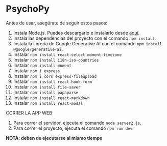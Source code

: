 # PsychoPy

Antes de usar, asegúrate de seguir estos pasos:

1. Instala Node.js. Puedes descargarlo e instalarlo desde [aquí](https://nodejs.org/en/download).
2. Instala las dependencias del proyecto con el comando `npm install`.
3. Instala la librería de Google Generative AI con el comando `npm install @google/generative-ai`.
4. Instalar `npm install react-select moment-timezone`
5. Instalar `npm install i18n-iso-countries`
6. Instalar `npm install moment`
7. Instalar `npm i express`
8. Instalar `npm i cors express-fileupload`
9. Instalar `npm install react-hook-form`
10. Instalar `npm install file-saver`
11. Instalar `npm install papaparse`
12. Instalar `npm install react-markdown`
13. Instalar `npm install react-modal`

CORRER LA APP WEB
1. Para correr el servidor, ejecuta el comando `node server2.js`.
2. Para correr el proyecto, ejecuta el comando `npm run dev`.

**NOTA: deben de ejecutarse al mismo tiempo**